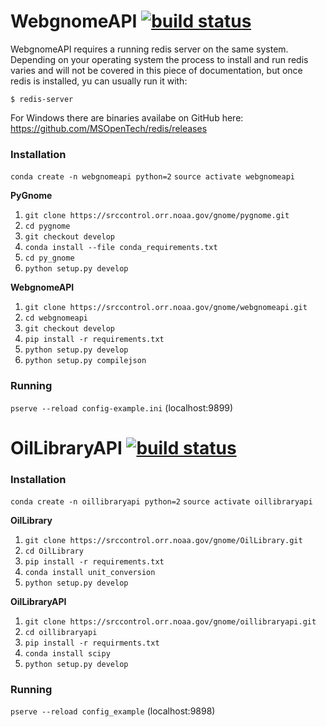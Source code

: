WebgnomeAPI [![build status](https://srccontrol.orr.noaa.gov/gnome/webgnomeapi/badges/master/build.svg)](https://srccontrol.orr.noaa.gov/gnome/webgnomeapi/commits/master)
============

WebgnomeAPI requires a running redis server on the same system. Depending on your operating system the process to install and run redis varies and will not be covered in this piece of documentation, but once redis is installed, yu can usually run it with:

``$ redis-server``

For Windows there are binaries availabe on GitHub here:
https://github.com/MSOpenTech/redis/releases


### Installation
`conda create -n webgnomeapi python=2`
`source activate webgnomeapi`

__PyGnome__
1. `git clone https://srccontrol.orr.noaa.gov/gnome/pygnome.git`
2. `cd pygnome`
3. `git checkout develop`
4. `conda install --file conda_requirements.txt`
5. `cd py_gnome`
6. `python setup.py develop`

__WebgnomeAPI__
1. `git clone https://srccontrol.orr.noaa.gov/gnome/webgnomeapi.git`
2. `cd webgnomeapi`
3. `git checkout develop`
4. `pip install -r requirements.txt`
5. `python setup.py develop`
6. `python setup.py compilejson`

### Running
`pserve --reload config-example.ini` (localhost:9899)


OilLibraryAPI [![build status](https://srccontrol.orr.noaa.gov/gnome/oillibraryapi/badges/master/build.svg)](https://srccontrol.orr.noaa.gov/gnome/oillibraryapi/commits/master)
=============

### Installation
`conda create -n oillibraryapi python=2`
`source activate oillibraryapi`

__OilLibrary__
1. `git clone https://srccontrol.orr.noaa.gov/gnome/OilLibrary.git`
2. `cd OilLibrary`
3. `pip install -r requirements.txt`
4. `conda install unit_conversion`
5. `python setup.py develop`

__OilLibraryAPI__
1. `git clone https://srccontrol.orr.noaa.gov/gnome/oillibraryapi.git`
2. `cd oillibraryapi`
3. `pip install -r requirments.txt`
4. `conda install scipy`
5. `python setup.py develop`

### Running
`pserve --reload config_example` (localhost:9898)
